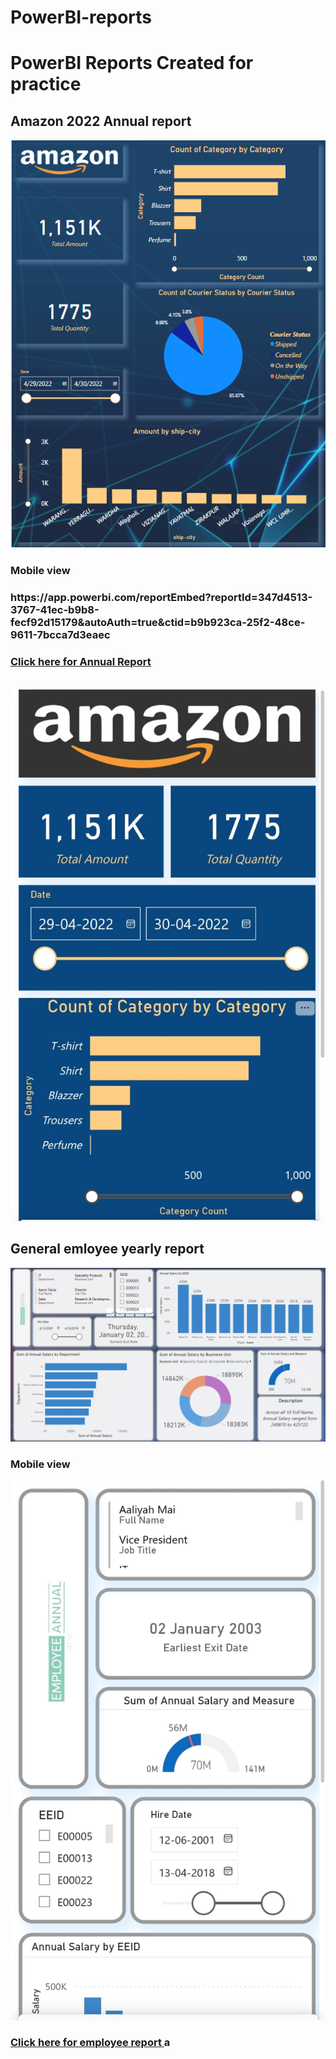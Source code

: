 # PowerBI-reports
<h1>PowerBI Reports Created for practice </h1>
<h2>Amazon 2022 Annual report</h2>
<a href="https://app.powerbi.com/reportEmbed?reportId=249bbb58-db6a-4d1b-868b-8db721385ec1&autoAuth=true&ctid=b9b923ca-25f2-48ce-9611-7bcca7d3eaec"><img src="https://github.com/Fark0910/PowerBI-reports/blob/main/Screenshot%202025-01-21%20220136.png" alt="amazone 2022 annual report"></a>
<h3>Mobile view</h3>
<h3> https://app.powerbi.com/reportEmbed?reportId=347d4513-3767-41ec-b9b8-fecf92d15179&autoAuth=true&ctid=b9b923ca-25f2-48ce-9611-7bcca7d3eaec</h3>
<h3><a href="https://app.powerbi.com/reportEmbed?reportId=249bbb58-db6a-4d1b-868b-8db721385ec1&autoAuth=true&ctid=b9b923ca-25f2-48ce-9611-7bcca7d3eaecc">Click here for Annual Report</a></h3>
  
<br>
<a href="https://app.powerbi.com/reportEmbed?reportId=249bbb58-db6a-4d1b-868b-8db721385ec1&autoAuth=true&ctid=b9b923ca-25f2-48ce-9611-7bcca7d3eaec"><img src="https://github.com/Fark0910/PowerBI-reports/blob/main/rep_1.jpg" alt="amazone 2022 annual report reponsive"></a>
<h2>General emloyee yearly report</h2>
<a href=https://app.powerbi.com/reportEmbed?reportId=347d4513-3767-41ec-b9b8-fecf92d15179&autoAuth=true&ctid=b9b923ca-25f2-48ce-9611-7bcca7d3eaec"><img src="https://github.com/Fark0910/PowerBI-reports/blob/main/Screenshot%202025-01-21%20222006.png" alt="amazone 2022 annual report reponsive"></a>
<h3>Mobile view</h3>
<a href="https://app.powerbi.com/reportEmbed?reportId=347d4513-3767-41ec-b9b8-fecf92d15179&autoAuth=true&ctid=b9b923ca-25f2-48ce-9611-7bcca7d3eaec"><img src="https://github.com/Fark0910/PowerBI-reports/blob/main/rep_2.jpg" alt="amazone 2022 annual report reponsive"></a>
<h3><a href=" https://app.powerbi.com/reportEmbed?reportId=347d4513-3767-41ec-b9b8-fecf92d15179&autoAuth=true&ctid=b9b923ca-25f2-48ce-9611-7bcca7d3eaec">Click here for employee report </a>a</h3>
